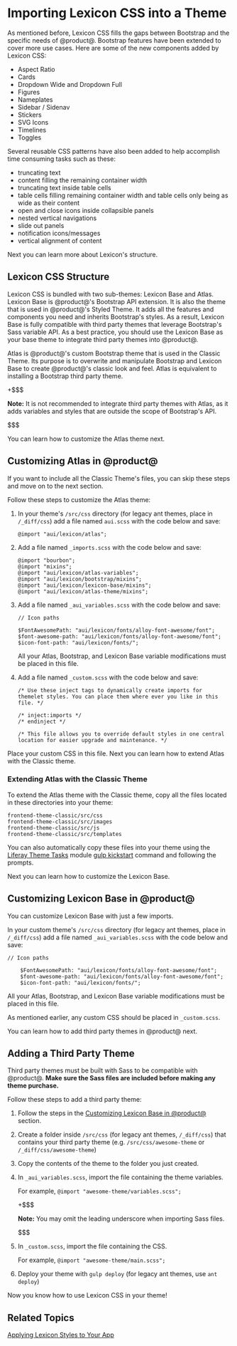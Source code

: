 # Importing Lexicon CSS into a Theme [](id=importing-lexicon-css-into-a-theme)

As mentioned before, Lexicon CSS fills the gaps between Bootstrap and the 
specific needs of @product@. Bootstrap features have been extended to cover more 
use cases. Here are some of the new components added by Lexicon CSS:

- Aspect Ratio
- Cards
- Dropdown Wide and Dropdown Full
- Figures
- Nameplates
- Sidebar / Sidenav
- Stickers
- SVG Icons
- Timelines
- Toggles

Several reusable CSS patterns have also been added to help accomplish time 
consuming tasks such as these:

- truncating text
- content filling the remaining container width
- truncating text inside table cells
- table cells filling remaining container width and table cells only being as 
  wide as their content
- open and close icons inside collapsible panels
- nested vertical navigations
- slide out panels
- notification icons/messages
- vertical alignment of content

Next you can learn more about Lexicon's structure.

## Lexicon CSS Structure [](id=lexicon-css-structure)

Lexicon CSS is bundled with two sub-themes: Lexicon Base and Atlas. Lexicon Base 
is @product@'s Bootstrap API extension. It is also the theme that is used in 
@product@'s Styled Theme. It adds all the features and components you need and 
inherits Bootstrap's styles. As a result, Lexicon Base is fully compatible with 
third party themes that leverage Bootstrap's Sass variable API. As a best 
practice, you should use the Lexicon Base as your base theme to integrate third 
party themes into @product@.

Atlas is @product@'s custom Bootstrap theme that is used in the Classic Theme. 
Its purpose is to overwrite and manipulate Bootstrap and Lexicon Base to create
@product@'s classic look and feel. Atlas is equivalent to installing a Bootstrap 
third party theme.

+$$$

**Note:** It is not recommended to integrate third party themes with Atlas, as
it adds variables and styles that are outside the scope of Bootstrap's API.

$$$

You can learn how to customize the Atlas theme next.

## Customizing Atlas in @product@ [](id=customizing-atlas-in-liferay)

If you want to include all the Classic Theme's files, you can skip these steps
and move on to the next section.

Follow these steps to customize the Atlas theme:

1.  In your theme's `/src/css` directory (for legacy ant themes, place in
    `/_diff/css`) add a file named `aui.scss` with the code below and save:

        @import "aui/lexicon/atlas";

2.  Add a file named `_imports.scss` with the code below and save:

        @import "bourbon";
        @import "mixins";
        @import "aui/lexicon/atlas-variables";
        @import "aui/lexicon/bootstrap/mixins";
        @import "aui/lexicon/lexicon-base/mixins";
        @import "aui/lexicon/atlas-theme/mixins";


3.  Add a file named `_aui_variables.scss` with the code below and save:

        // Icon paths
        
        $FontAwesomePath: "aui/lexicon/fonts/alloy-font-awesome/font";
        $font-awesome-path: "aui/lexicon/fonts/alloy-font-awesome/font";
        $icon-font-path: "aui/lexicon/fonts/";
 
    All your Atlas, Bootstrap, and Lexicon Base variable modifications must be 
    placed in this file.

4.  Add a file named `_custom.scss` with the code below and save:

        /* Use these inject tags to dynamically create imports for 
        themelet styles. You can place them where ever you like in this file. */
        
        /* inject:imports */
        /* endinject */
        
        /* This file allows you to override default styles in one central 
        location for easier upgrade and maintenance. */

Place your custom CSS in this file. Next you can learn how to extend Atlas with
the Classic theme.

### Extending Atlas with the Classic Theme [](id=extending-atlas-with-the-classic-theme)

To extend the Atlas theme with the Classic theme, copy all the files located in
these directories into your theme:

    frontend-theme-classic/src/css
    frontend-theme-classic/src/images
    frontend-theme-classic/src/js
    frontend-theme-classic/src/templates

You can also automatically copy these files into your theme using the 
[Liferay Theme Tasks](https://github.com/liferay/liferay-theme-tasks) module 
[gulp kickstart](https://github.com/liferay/liferay-theme-tasks#kickstart) 
command and following the prompts.

Next you can learn how to customize the Lexicon Base.

## Customizing Lexicon Base in @product@ [](id=customizing-lexicon-base-in-liferay)

You can customize Lexicon Base with just a few imports.

In your custom theme's `/src/css` directory (for legacy ant themes, place in 
`/_diff/css`) add a file named `_aui_variables.scss` with the code below and 
save:

    // Icon paths
    
        $FontAwesomePath: "aui/lexicon/fonts/alloy-font-awesome/font";
        $font-awesome-path: "aui/lexicon/fonts/alloy-font-awesome/font";
        $icon-font-path: "aui/lexicon/fonts/";
 
All your Atlas, Bootstrap, and Lexicon Base variable modifications must be 
placed in this file.

As mentioned earlier, any custom CSS should be placed in `_custom.scss`.

You can learn how to add third party themes in @product@ next.

## Adding a Third Party Theme [](id=adding-a-third-party-theme)

Third party themes must be built with Sass to be compatible with @product@. 
**Make sure the Sass files are included before making any theme purchase.**

Follow these steps to add a third party theme:

1.  Follow the steps in the [Customizing Lexicon Base in @product@](/develop/tutorials/-/knowledge_base/7-0/importing-lexicon-css-into-a-theme#customizing-lexicon-base-in-liferay) section.

2.  Create a folder inside `/src/css` (for legacy ant themes, `/_diff/css`) 
    that contains your third party theme (e.g. `/src/css/awesome-theme` or
    `/_diff/css/awesome-theme`)

3.  Copy the contents of the theme to the folder you just created.

4.  In `_aui_variables.scss`, import the file containing the theme variables.

    For example, `@import "awesome-theme/variables.scss";`
 
    +$$$ 

    **Note:** You may omit the leading underscore when importing Sass files.

    $$$

5.  In `_custom.scss`, import the file containing the CSS.

    For example, `@import "awesome-theme/main.scss";`

6.  Deploy your theme with `gulp deploy` (for legacy ant themes, use `ant deploy`)

Now you know how to use Lexicon CSS in your theme!

## Related Topics [](id=related-topics)

[Applying Lexicon Styles to Your App](/develop/tutorials/-/knowledge_base/7-0/applying-lexicon-styles-to-your-app)
